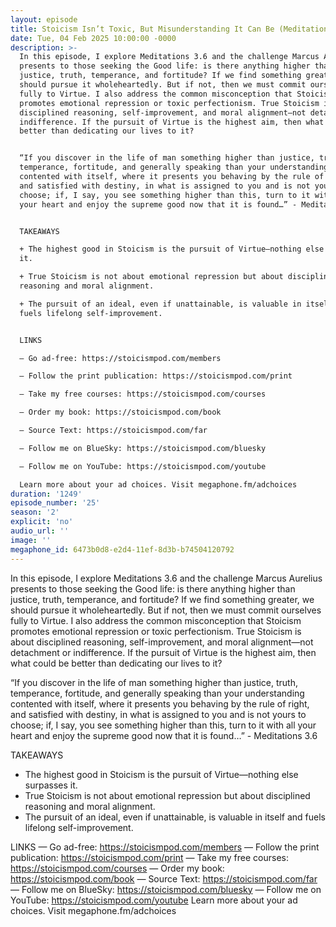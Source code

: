 ```yaml
---
layout: episode
title: Stoicism Isn’t Toxic, But Misunderstanding It Can Be (Meditations 3.6)
date: Tue, 04 Feb 2025 10:00:00 -0000
description: >-
  In this episode, I explore Meditations 3.6 and the challenge Marcus Aurelius
  presents to those seeking the Good life: is there anything higher than
  justice, truth, temperance, and fortitude? If we find something greater, we
  should pursue it wholeheartedly. But if not, then we must commit ourselves
  fully to Virtue. I also address the common misconception that Stoicism
  promotes emotional repression or toxic perfectionism. True Stoicism is about
  disciplined reasoning, self-improvement, and moral alignment—not detachment or
  indifference. If the pursuit of Virtue is the highest aim, then what could be
  better than dedicating our lives to it?


  “If you discover in the life of man something higher than justice, truth,
  temperance, fortitude, and generally speaking than your understanding
  contented with itself, where it presents you behaving by the rule of right,
  and satisfied with destiny, in what is assigned to you and is not yours to
  choose; if, I say, you see something higher than this, turn to it with all
  your heart and enjoy the supreme good now that it is found…” - Meditations 3.6


  TAKEAWAYS

  + The highest good in Stoicism is the pursuit of Virtue—nothing else surpasses
  it.

  + True Stoicism is not about emotional repression but about disciplined
  reasoning and moral alignment.

  + The pursuit of an ideal, even if unattainable, is valuable in itself and
  fuels lifelong self-improvement.


  LINKS

  — Go ad-free: https://stoicismpod.com/members

  — Follow the print publication: https://stoicismpod.com/print

  — Take my free courses: https://stoicismpod.com/courses

  — Order my book: https://stoicismpod.com/book

  — Source Text: https://stoicismpod.com/far

  — Follow me on BlueSky: https://stoicismpod.com/bluesky

  — Follow me on YouTube: https://stoicismpod.com/youtube

  Learn more about your ad choices. Visit megaphone.fm/adchoices
duration: '1249'
episode_number: '25'
season: '2'
explicit: 'no'
audio_url: ''
image: ''
megaphone_id: 6473b0d8-e2d4-11ef-8d3b-b74504120792
---
```


In this episode, I explore Meditations 3.6 and the challenge Marcus Aurelius presents to those seeking the Good life: is there anything higher than justice, truth, temperance, and fortitude? If we find something greater, we should pursue it wholeheartedly. But if not, then we must commit ourselves fully to Virtue. I also address the common misconception that Stoicism promotes emotional repression or toxic perfectionism. True Stoicism is about disciplined reasoning, self-improvement, and moral alignment—not detachment or indifference. If the pursuit of Virtue is the highest aim, then what could be better than dedicating our lives to it?

“If you discover in the life of man something higher than justice, truth, temperance, fortitude, and generally speaking than your understanding contented with itself, where it presents you behaving by the rule of right, and satisfied with destiny, in what is assigned to you and is not yours to choose; if, I say, you see something higher than this, turn to it with all your heart and enjoy the supreme good now that it is found…” - Meditations 3.6

TAKEAWAYS
+ The highest good in Stoicism is the pursuit of Virtue—nothing else surpasses it.
+ True Stoicism is not about emotional repression but about disciplined reasoning and moral alignment.
+ The pursuit of an ideal, even if unattainable, is valuable in itself and fuels lifelong self-improvement.

LINKS
— Go ad-free: https://stoicismpod.com/members
— Follow the print publication: https://stoicismpod.com/print
— Take my free courses: https://stoicismpod.com/courses
— Order my book: https://stoicismpod.com/book
— Source Text: https://stoicismpod.com/far
— Follow me on BlueSky: https://stoicismpod.com/bluesky
— Follow me on YouTube: https://stoicismpod.com/youtube
Learn more about your ad choices. Visit megaphone.fm/adchoices